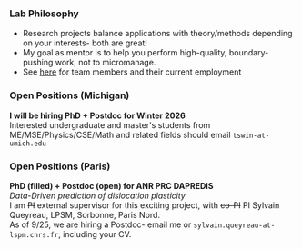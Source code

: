 ### Lab Philosophy
- Research projects balance applications with theory/methods depending on your interests- both are great!
- My goal as mentor is to help you perform high-quality, boundary-pushing work, not to micromanage. 
- See <a href="/team">here</a> for team members and their current employment

### Open Positions (Michigan)
<strong>I will be hiring PhD + Postdoc for Winter 2026</strong><br>
Interested undergraduate and master's students from ME/MSE/Physics/CSE/Math and related fields should email <code>tswin-at-umich.edu</code>

### Open Positions (Paris)
<strong>PhD (filled) + Postdoc (open) for ANR PRC DAPREDIS</strong><br>
<em>Data-Driven prediction of dislocation plasticity</em><br>
I am <s>PI</s> external supervisor for this exciting project, with <s>co-PI</s> PI Sylvain Queyreau, LPSM, Sorbonne, Paris Nord.<br>
As of 9/25, we are hiring a Postdoc- email me or <code>sylvain.queyreau-at-lspm.cnrs.fr</code>, including your CV.